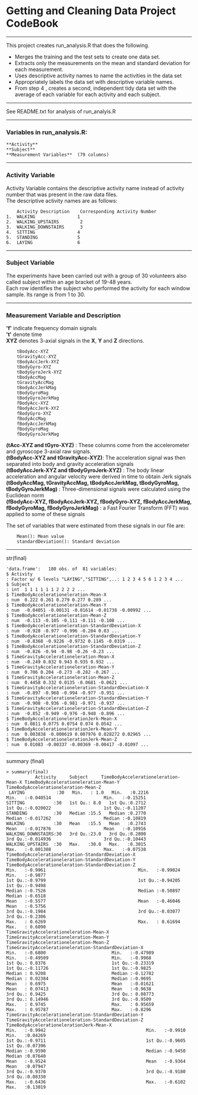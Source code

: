 # Getting and Cleaning Data Project CodeBook
------------------------------------------------------------------------------

This project creates run_analysis.R that does the following.

 * Merges the training and the test sets to create one data set.
 * Extracts only the measurements on the mean and standard deviation for each measurement.
 * Uses descriptive activity names to name the activities in the data set
 * Appropriately labels the data set with descriptive variable names.
 * From step 4 , creates a second, independent tidy data set with the average of each variable for each activity and each subject.

------------------------------------------------------------------------------------------------------------------------------------------------------

See README.txt for analysis of run_analyis.R

------------------------------------------------------------------------------------------------------------------------------------------------------

### Variables in run_analysis.R:

	**Activity**
	**Subject**
	**Measurement Variables**  (79 columns)

		
-----------------------------------------------------------------------------------------------------------------------------------------------------------

### Activity Variable

Activity Variable contains the descriptive activity name instead of activity number that was present in the raw data files.<br>
The descriptive activity names are as follows:


		Activity Description	Corresponding Activity Number
	1.	WALKING				   1
	2. 	WALKING_UPSTAIRS		2
	3. 	WALKING_DOWNSTAIRS		3
	4. 	SITTING				   4
	5. 	STANDING			   5
	6. 	LAYING				   6

		
-----------------------------------------------------------------------------------------------------------------------------------------------------------
### Subject Variable

The experiments have been carried out with a group of 30 volunteers also called subject within an age bracket of 19-48 years.<br>
Each row identifies the subject who performed the activity for each window sample. Its range is from 1 to 30. 
	
----------------------------------------------------------------------------------------------------------------------------------------------------------------
### Measurement Variable and Description

	
**'f'** indicate frequency domain signals<br> 
**'t'** denote time <br>
**XYZ** denotes 3-axial signals in the **X**, **Y** and **Z** directions.

		tBodyAcc-XYZ
		tGravityAcc-XYZ
		tBodyAccJerk-XYZ
		tBodyGyro-XYZ
		tBodyGyroJerk-XYZ
		tBodyAccMag
		tGravityAccMag
		tBodyAccJerkMag
		tBodyGyroMag
		tBodyGyroJerkMag
		fBodyAcc-XYZ
		fBodyAccJerk-XYZ
		fBodyGyro-XYZ
		fBodyAccMag
		fBodyAccJerkMag
		fBodyGyroMag
		fBodyGyroJerkMag


**(tAcc-XYZ and tGyro-XYZ)** : These columns come from the accelerometer and gyroscope 3-axial raw signals. <br> 
**(tBodyAcc-XYZ and tGravityAcc-XYZ)**: The acceleration signal was then separated into body and gravity acceleration signals <br> 
**(tBodyAccJerk-XYZ and tBodyGyroJerk-XYZ)** : The body linear acceleration and angular velocity were derived in time to obtain Jerk signals<br> 
**(tBodyAccMag, tGravityAccMag, tBodyAccJerkMag, tBodyGyroMag, tBodyGyroJerkMag)** : Three-dimensional signals were calculated using the Euclidean norm	<br> 
**(fBodyAcc-XYZ, fBodyAccJerk-XYZ, fBodyGyro-XYZ, fBodyAccJerkMag, fBodyGyroMag, fBodyGyroJerkMag)** : a Fast Fourier Transform (FFT) was applied to some of these signals<br> 
	


The set of variables that were estimated from these signals in our file are: 

		Mean(): Mean value
		standardDeviation(): Standard deviation


------------------------------------------------------------------------------------------------------------------------------------------------------
str(final)


	'data.frame':	180 obs. of  81 variables:
 	$ Activity                                                               : Factor w/ 6 levels "LAYING","SITTING",..: 1 2 3 4 5 6 1 2 3 4 ...
 	$ Subject                                                                : int  1 1 1 1 1 1 2 2 2 2 ...
 	$ TimeBodyAccelerationeleration-Mean-X                                   : num  0.222 0.261 0.279 0.277 0.289 ...
 	$ TimeBodyAccelerationeleration-Mean-Y                                   : num  -0.04051 -0.00131 -0.01614 -0.01738 -0.00992 ...
 	$ TimeBodyAccelerationeleration-Mean-Z                                   : num  -0.113 -0.105 -0.111 -0.111 -0.108 ...
 	$ TimeBodyAccelerationeleration-StandardDeviation-X                      : num  -0.928 -0.977 -0.996 -0.284 0.03 ...
 	$ TimeBodyAccelerationeleration-StandardDeviation-Y                      : num  -0.8368 -0.9226 -0.9732 0.1145 -0.0319 ...
 	$ TimeBodyAccelerationeleration-StandardDeviation-Z                      : num  -0.826 -0.94 -0.98 -0.26 -0.23 ...
 	$ TimeGravityAccelerationeleration-Mean-X                                : num  -0.249 0.832 0.943 0.935 0.932 ...
 	$ TimeGravityAccelerationeleration-Mean-Y                                : num  0.706 0.204 -0.273 -0.282 -0.267 ...
 	$ TimeGravityAccelerationeleration-Mean-Z                                : num  0.4458 0.332 0.0135 -0.0681 -0.0621 ...
 	$ TimeGravityAccelerationeleration-StandardDeviation-X                   : num  -0.897 -0.968 -0.994 -0.977 -0.951 ...
 	$ TimeGravityAccelerationeleration-StandardDeviation-Y                   : num  -0.908 -0.936 -0.981 -0.971 -0.937 ...
 	$ TimeGravityAccelerationeleration-StandardDeviation-Z                   : num  -0.852 -0.949 -0.976 -0.948 -0.896 ...
 	$ TimeBodyAccelerationelerationJerk-Mean-X                               : num  0.0811 0.0775 0.0754 0.074 0.0542 ...
 	$ TimeBodyAccelerationelerationJerk-Mean-Y                               : num  0.003838 -0.000619 0.007976 0.028272 0.02965 ...
 	$ TimeBodyAccelerationelerationJerk-Mean-Z                               : num  0.01083 -0.00337 -0.00369 -0.00417 -0.01097 ...


------------------------------------------------------------------------------------------------------------------------------------------------------
summary (final)


	> summary(final)
               Activity     Subject     TimeBodyAccelerationeleration-Mean-X TimeBodyAccelerationeleration-Mean-Y TimeBodyAccelerationeleration-Mean-Z
	 LAYING            :30   Min.   : 1.0   Min.   :0.2216                       Min.   :-0.040514                    Min.   :-0.15251                    
 	SITTING           :30   1st Qu.: 8.0   1st Qu.:0.2712                       1st Qu.:-0.020022                    1st Qu.:-0.11207                    
 	STANDING          :30   Median :15.5   Median :0.2770                       Median :-0.017262                    Median :-0.10819                    
 	WALKING           :30   Mean   :15.5   Mean   :0.2743                       Mean   :-0.017876                    Mean   :-0.10916                    
 	WALKING_DOWNSTAIRS:30   3rd Qu.:23.0   3rd Qu.:0.2800                       3rd Qu.:-0.014936                    3rd Qu.:-0.10443                    
 	WALKING_UPSTAIRS  :30   Max.   :30.0   Max.   :0.3015                       Max.   :-0.001308                    Max.   :-0.07538                    
 	TimeBodyAccelerationeleration-StandardDeviation-X TimeBodyAccelerationeleration-StandardDeviation-Y TimeBodyAccelerationeleration-StandardDeviation-Z
 	Min.   :-0.9961                                   Min.   :-0.99024                                  Min.   :-0.9877                                  
 	1st Qu.:-0.9799                                   1st Qu.:-0.94205                                  1st Qu.:-0.9498                                  
 	Median :-0.7526                                   Median :-0.50897                                  Median :-0.6518                                  
 	Mean   :-0.5577                                   Mean   :-0.46046                                  Mean   :-0.5756                                  
 	3rd Qu.:-0.1984                                   3rd Qu.:-0.03077                                  3rd Qu.:-0.2306                                  
 	Max.   : 0.6269                                   Max.   : 0.61694                                  Max.   : 0.6090                                  
 	TimeGravityAccelerationeleration-Mean-X TimeGravityAccelerationeleration-Mean-Y TimeGravityAccelerationeleration-Mean-Z TimeGravityAccelerationeleration-StandardDeviation-X
 	Min.   :-0.6800                         Min.   :-0.47989                        Min.   :-0.49509                        Min.   :-0.9968                                     
 	1st Qu.: 0.8376                         1st Qu.:-0.23319                        1st Qu.:-0.11726                        1st Qu.:-0.9825                                     
 	Median : 0.9208                         Median :-0.12782                        Median : 0.02384                        Median :-0.9695                                     
 	Mean   : 0.6975                         Mean   :-0.01621                        Mean   : 0.07413                        Mean   :-0.9638                                     
 	3rd Qu.: 0.9425                         3rd Qu.: 0.08773                        3rd Qu.: 0.14946                        3rd Qu.:-0.9509                                     
 	Max.   : 0.9745                         Max.   : 0.95659                        Max.   : 0.95787                        Max.   :-0.8296                                     
 	TimeGravityAccelerationeleration-StandardDeviation-Y TimeGravityAccelerationeleration-StandardDeviation-Z TimeBodyAccelerationelerationJerk-Mean-X
 	Min.   :-0.9942                                      Min.   :-0.9910                                      Min.   :0.04269                         
 	1st Qu.:-0.9711                                      1st Qu.:-0.9605                                      1st Qu.:0.07396                         
 	Median :-0.9590                                      Median :-0.9450                                      Median :0.07640                         
 	Mean   :-0.9524                                      Mean   :-0.9364                                      Mean   :0.07947                         
 	3rd Qu.:-0.9370                                      3rd Qu.:-0.9180                                      3rd Qu.:0.08330                         
 	Max.   :-0.6436                                      Max.   :-0.6102                                      Max.   :0.13019                       


